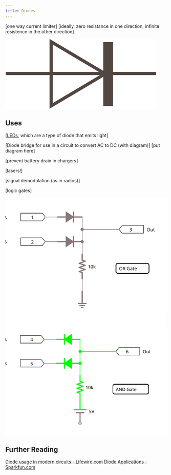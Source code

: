 ```yaml
---
title: Diodes
---
```


[one way current limiter]
[ideally, zero resistance in one direction, infinite resistence in the other direction]

![Diode Circuit Symbol](Diode.svg)


## Uses

[[LEDs](../LEDs), which are a type of diode that emits light]

[Diode bridge for use in a circuit to convert AC to DC (with diagram)]
[put diagram here]

[prevent battery drain in chargers]

[lasers!]

[signal demodulation (as in radios)]

[logic gates]

![OR Gate](OR_Gate.svg)
![OR Gate](AND_Gate.svg)

## Further Reading

[Diode usage in modern circuits - Lifewire.com](https://www.lifewire.com/applications-of-diodes-818815)
[Diode Applications - Sparkfun.com](https://learn.sparkfun.com/tutorials/diodes/diode-applications)